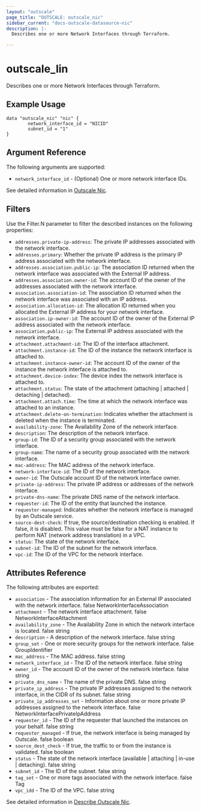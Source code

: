 ```yaml
---
layout: "outscale"
page_title: "OUTSCALE: outscale_nic"
sidebar_current: "docs-outscale-datasource-nic"
description: |-
  Describes one or more Network Interfaces through Terraform.

---
```


# outscale_lin

Describes one or more Network Interfaces through Terraform.

## Example Usage

```hcl
data "outscale_nic" "nic" {
		network_interface_id = "NICID"
		subnet_id = "1"
}
```

## Argument Reference

The following arguments are supported:

* `network_interface_id` - (Optional)	One or more network interface IDs.

See detailed information in [Outscale Nic](http://docs.outscale.com/api_fcu/operations/Action_DescribeNetworkInterfaces_get.html#_api_fcu-action_describenetworkinterfaces_get).

## Filters

Use the Filter.N parameter to filter the described instances on the following properties:

* `addresses.private-ip-address`: The private IP addresses associated with the network interface.
* `addresses.primary`: Whether the private IP address is the primary IP address associated with the network interface.
* `addresses.association.public-ip`: The association ID returned when the network interface was associated with the External IP address.
* `addresses.association.owner-id`: The account ID of the owner of the addresses associated with the network interface.
* `association.association-id`: The association ID returned when the network interface was associated with an IP address.
* `association.allocation-id`: The allocation ID returned when you allocated the External IP address for your network interface.
* `association.ip-owner-id`: The account ID of the owner of the External IP address associated with the network interface.
* `association.public-ip`: The External IP address associated with the network interface.
* `attachment.attachment-id`: The ID of the interface attachment.
* `attachment.instance-id`: The ID of the instance the network interface is attached to.
* `attachment.instance-owner-id`: The account ID of the owner of the instance the network interface is attached to.
* `attachment.device-index`: The device index the network interface is attached to.
* `attachment.status`: The state of the attachment (attaching | attached | detaching | detached).
* `attachment.attach.time`: The time at which the network interface was attached to an instance.
* `attachment.delete-on-termination`: Indicates whether the attachment is deleted when the instance is terminated.
* `availability-zone`: The Availability Zone of the network interface.
* `description`: The description of the network interface.
* `group-id`: The ID of a security group associated with the network interface.
* `group-name`: The name of a security group associated with the network interface.
* `mac-address`: The MAC address of the network interface.
* `network-interface-id`: The ID of the network interface.
* `owner-id`: The Outscale account ID of the network interface owner.
* `private-ip-address`: The private IP address or addresses of the network interface.
* `private-dns-name`: The private DNS name of the network interface.
* `requester-id`: The ID of the entity that launched the instance.
* `requester-managed`: Indicates whether the network interface is managed by an Outscale service.
* `source-dest-check`: If true, the source/destination checking is enabled. If false, it is disabled. This value must be false for a NAT instance to perform NAT (network address translation) in a VPC.
* `status`: The state of the network interface.
* `subnet-id`: The ID of the subnet for the network interface.
* `vpc-id`: The ID of the VPC for the network interface.


## Attributes Reference

The following attributes are exported:

* `association` - 	The association information for an External IP associated with the network interface.	false	NetworkInterfaceAssociation
* `attachment` - 	The network interface attachment.	false	NetworkInterfaceAttachment
* `availability_zone` - 	The Availability Zone in which the network interface is located.	false	string
* `description` - 	A description of the network interface.	false	string
* `group_set` - 	One or more security groups for the network interface.	false	GroupIdentifier
* `mac_address` - 	The MAC address.	false	string
* `network_interface_id` - 	The ID of the network interface.	false	string
* `owner_id` - 	The account ID of the owner of the network interface.	false	string
* `private_dns_name` - 	The name of the private DNS.	false	string
* `private_ip_address` - 	The private IP addresses assigned to the network interface, in the CIDR of its subnet.	false	string
* `private_ip_addresses_set` - 	Information about one or more private IP addresses assigned to the network interface.	false	NetworkInterfacePrivateIpAddress
* `requester_id` - 	The ID of the requester that launched the instances on your behalf.	false	string
* `requester_managed` - 	If true, the network interface is being managed by Outscale.	false	boolean
* `source_dest_check` - 	If true, the traffic to or from the instance is validated.	false	boolean
* `status` - 	The state of the network interface (available | attaching | in-use | detaching).	false	string
* `subnet_id` - 	The ID of the subnet.	false	string
* `tag_set` - 	One or more tags associated with the network interface.	false	Tag
* `vpc_idd` - 	The ID of the VPC.	false	string

See detailed information in [Describe Outscale Nic](http://docs.outscale.com/api_fcu/operations/Action_DescribeNetworkInterfaces_get.html#_api_fcu-action_describenetworkinterfaces_get).
